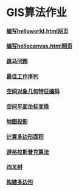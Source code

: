 # GIS算法作业

#### [编写helloworld.html网页](https://legolee.github.io/myapp/public/helloworld.html)
#### [编写hellocanvas.html网页](https://legolee.github.io/myapp/public/hellocanvas.html)
#### [跳马问题](https://legolee.github.io/myapp/public/tiaoma.html)
#### [最佳工作序列](https://legolee.github.io/myapp/public/workvalue.html)
#### [空间对象几何特征编码](https://legolee.github.io/myapp/public/drawname.html)
#### [空间平面坐标变换](https://legolee.github.io/myapp/public/drawname.html)
#### [地图投影](https://legolee.github.io/myapp/public/地图投影.html)
#### [计算多边形面积](https://legolee.github.io/myapp/public/计算多边形面积.html)
#### [道格拉斯普克算法](https://legolee.github.io/myapp/public/道格拉斯普克算法.html)
#### [四叉树](https://legolee.github.io/myapp/public/四叉树.html)
#### [构建多边形](https://legolee.github.io/myapp/public/构建多边形.html)

